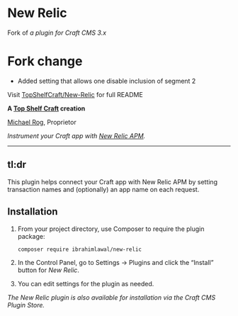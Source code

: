 # New Relic

Fork of _a plugin for Craft CMS 3.x_

# Fork change

- Added setting that allows one disable inclusion of segment 2

Visit [TopShelfCraft/New-Relic](https://github.com/TopShelfCraft/New-Relic) for full README

**A [Top Shelf Craft](https://topshelfcraft.com) creation**  

[Michael Rog](https://michaelrog.com), Proprietor

_Instrument your Craft app with [New Relic APM](https://newrelic.com/products/application-monitoring)._


* * *


## tl:dr

This plugin helps connect your Craft app with New Relic APM by setting transaction names and (optionally) an app name on each request.


## Installation

1. From your project directory, use Composer to require the plugin package:

   ```
   composer require ibrahimlawal/new-relic
   ```

2. In the Control Panel, go to Settings → Plugins and click the “Install” button for _New Relic_.

3. You can edit settings for the plugin as needed.

_The New Relic plugin is also available for installation via the Craft CMS Plugin Store._
